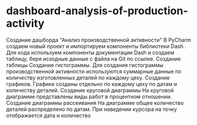 # dashboard-analysis-of-production-activity

Создание дашборда "Анализ производственной активности"
В PyCharm   создаем новый проект и импортируем компоненты библиотеки Dash .
Для кода используем компоненты документации Dash и создаем таблицу, беря исходные данные с  файла на Git по ссылке.
Создание таблицы
Создание гистограммы. Для создания гистограммы производственной активности используются суммарные данные по количеству изготовленных деталей по каждому цеху.
Создание графиков. Графики созданы отдельно по каждому цеху по датам и количеству деталей.
Создание круговой диаграммы 
На круговой диаграмме представлены виды работ в процентном отношении. 
Создание диаграммы рассеивания 
На диаграмме общее количество деталей распределено по датам. При наведении курсора на точку отображается дата и количество

